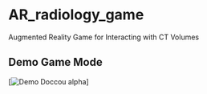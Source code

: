 # AR_radiology_game
Augmented Reality Game for Interacting with CT Volumes

## Demo Game Mode

[![Demo Doccou alpha](http://share.gifyoutube.com/KzB6Gb.gif)]
